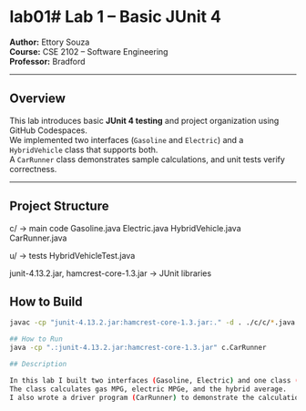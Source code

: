 # lab01# Lab 1 – Basic JUnit 4

**Author:** Ettory Souza  
**Course:** CSE 2102 – Software Engineering  
**Professor:** Bradford  

---

## Overview
This lab introduces basic **JUnit 4 testing** and project organization using GitHub Codespaces.  
We implemented two interfaces (`Gasoline` and `Electric`) and a `HybridVehicle` class that supports both.  
A `CarRunner` class demonstrates sample calculations, and unit tests verify correctness.

---

## Project Structure
c/ → main code
Gasoline.java
Electric.java
HybridVehicle.java
CarRunner.java

u/ → tests
HybridVehicleTest.java

junit-4.13.2.jar, hamcrest-core-1.3.jar → JUnit libraries
## How to Build
```bash
javac -cp "junit-4.13.2.jar:hamcrest-core-1.3.jar:." -d . ./c/c/*.java ./u/*.java

## How to Run 
java -cp ".:junit-4.13.2.jar:hamcrest-core-1.3.jar" c.CarRunner

## Description

In this lab I built two interfaces (Gasoline, Electric) and one class (HybridVehicle) that implements both.
The class calculates gas MPG, electric MPGe, and the hybrid average.
I also wrote a driver program (CarRunner) to demonstrate the calculations, and JUnit tests (HybridVehicleTest) to automatically check results.
